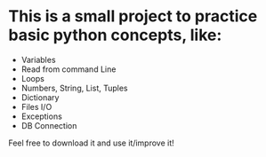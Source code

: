 # This is a small project to practice basic python concepts, like:

- Variables
- Read from command Line
- Loops
- Numbers, String, List, Tuples
- Dictionary
- Files I/O
- Exceptions
- DB Connection

Feel free to download it and use it/improve it!
